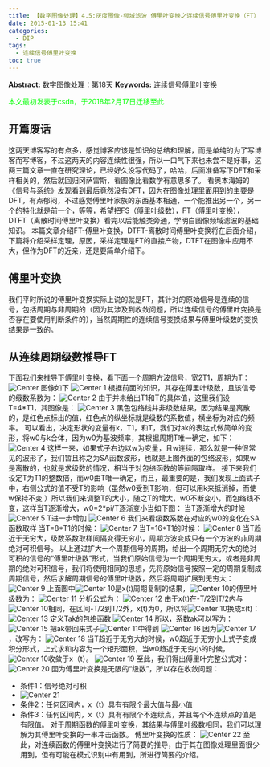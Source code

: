 ```yaml
---
title: 【数字图像处理】4.5:灰度图像-频域滤波 傅里叶变换之连续信号傅里叶变换（FT）
date: 2015-01-13 15:41
categories:
  - DIP
tags:
  - 连续信号傅里叶变换
toc: true
---
```

**Abstract:** 数字图像处理：第18天
**Keywords:** 连续信号傅里叶变换
<!--more-->
<font color="00FF00">本文最初发表于csdn，于2018年2月17日迁移至此</font>

## 开篇废话
这两天博客写的有点多，感觉博客应该是知识的总结和理解，而是单纯的为了写博客而写博客，不过这两天的内容连续性很强，所以一口气下来也未尝不是好事，这两三篇文章一直在研究理论，已经好久没写代码了，哈哈，后面准备写下DFT和采样相关的，然后就回归冈萨雷斯，看图像比看数学有意思多了。
看奥本海姆的《信号与系统》发现看到最后竟然没有DFT，因为在图像处理里面用到的主要是DFT，有点郁闷，不过感觉傅里叶家族的东西基本相通，一个能推出另一个，另一个的特化就是前一个，等等，希望把FS（傅里叶级数），FT（傅里叶变换），DTFT（离散时间傅里叶变换）看完以后能触类旁通，学明白图像频域滤波的基础知识。
本篇文章介绍FT-傅里叶变换，DTFT-离散时间傅里叶变换将在后面介绍，下篇将介绍采样定理，原因，采样定理是FT的直接产物，DTFT在图像中应用不大，但作为DFT的近亲，还是要简单介绍下。

## 傅里叶变换
我们平时所说的傅里叶变换实际上说的就是FT，其针对的原始信号是连续的信号，包括周期与非周期的（因为其涉及到收敛问题，所以连续信号的傅里叶变换是否存在要使用判断条件的），当然周期性的连续信号变换结果与傅里叶级数的变换结果是一致的。

## 从连续周期级数推导FT
下面我们来推导下傅里叶变换，看下面一个周期方波信号，宽2T1，周期为T：
![Center][]
图像如下
![Center 1][]
根据前面的知识，其存在傅里叶级数，且该信号的级数系数为：
![Center 2][]
由于并未给出T1和T的具体值，这里我们设T=4\*T1，其图像是：
![Center 3][]
黑色包络线并非级数结果，因为结果是离散的，是红色点标出的值，红色点的纵坐标就是级数的系数值，横坐标为对应的频率。
可以看出，决定形状的变量有k，T1，和T，我们对ak的表达式做简单的变形，将w0与k合体，因为w0为基波频率，其根据周期T唯一确定，如下： 
![Center 4][]
这样一来，如果式子右边以w为变量，且w连续，那么就是一种很常见的波形了，我们暂且称之为SA函数波形，也就是上图外面的包络波形，如果w是离散的，也就是求级数的情况，相当于对包络函数的等间隔取样。
接下来我们设定T为T1的整数倍，而w0由T唯一确定，而且，最重要的是，我们发现上面式子中，右侧公式的值不受T的影响（虽然w0受到T影响，但可以用k来抵消掉，而使w保持不变 ）所以我们来调整T的大小，随之T的增大，w0不断变小，而包络线不变，这样当T逐渐增大，w0=2\*pi/T逐渐变小当如下图：
当T逐渐增大的时候
![Center 5][]
T进一步增加
![Center 6][]
我们来看级数系数在对应的w0的变化在SA函数取样
当T=8\*T1的时候：
![Center 7][]
当T=16\*T1的时候：
![Center 8][]
当T趋近于无穷大，级数系数取样间隔变得无穷小，周期方波变成只有一个方波的非周期绝对可积信号。
以上通过扩大一个周期信号的周期，给出一个周期无穷大的绝对可积的信号的“傅里叶级数”形式，当我们原始信号为一个周期无穷大，或者是非周期的绝对可积信号，我们将使用相同的思想，先将原始信号按照一定的周期复制成周期信号，然后求解周期信号的傅里叶级数，然后将周期扩展到无穷大：
![Center 9][]
上面图中![Center 10][]是x(t)周期复制的结果，![Center 10][]的傅里叶级数为：
![Center 11][]
分析公式为：
![Center 12][]
由于x(t)在-T/2到T/2内与![Center 10][]相同，在区间-T/2到T/2外，x(t)为0，所以将![Center 10][]换成x(t)：
![Center 13][]
定义Tak的包络函数
![Center 14][]
所以，系数ak可以写为：
![Center 15][]
把ak带回来式子![Center 11][]中得到
![Center 16][]
因为![Center 17][]，改写为：
![Center 18][]
当T趋近于无穷大的时候，w0趋近于无穷小上式子变成积分形式，上式求和内容为一个矩形面积，当w0趋近于无穷小的时候，![Center 10][]收敛于x（t）。
![Center 19][]
至此，我们得出傅里叶完整公式对：
![Center 20][]
因为傅里叶变换是无限的“级数”，所以存在收敛问题：
 *  条件1：信号绝对可积
 *  ![Center 21][]
 *  条件2：任何区间内，x（t）具有有限个最大值与最小值
 *  条件3：任何区间内，x（t）具有有限个不连续点，并且每个不连续点的值是有限值。
对于周期函数的傅里叶变换，其结果与傅里叶级数相同，我们可以理解为其傅里叶变换的一串冲击函数。
傅里叶变换的性质：
![Center 22][]
至此，对连续函数的傅里叶变换进行了简要的推导，由于其在图像处理里面很少用到，但有可能在模式识别中有用到，所进行简要的介绍。

[Center]: ./20150113112315031.png
[Center 1]: ./20150113111957137.png
[Center 2]: ./20150113112445300.png
[Center 3]: ./20150113113122384.png
[Center 4]: ./20150113113855705.png
[Center 5]: ./20150113135106375.png
[Center 6]: ./20150113135547887.png
[Center 7]: ./20150113140705864.png
[Center 8]: ./20150113140722946.png
[Center 9]: ./20150113143512945.png
[Center 10]: ./20150113143818476.png
[Center 11]: ./20150113145642833.png
[Center 12]: ./20150113145657450.png
[Center 13]: ./20150113150606914.png
[Center 14]: ./20150113150654125.png
[Center 15]: ./20150113150811090.png
[Center 16]: ./20150113151036186.png
[Center 17]: ./20150113151038437.png
[Center 18]: ./20150113151131504.png
[Center 19]: ./20150113151757293.png
[Center 20]: ./20150113151634437.png
[Center 21]: ./20150113152616587.png
[Center 22]: ./20150113153252421.png





